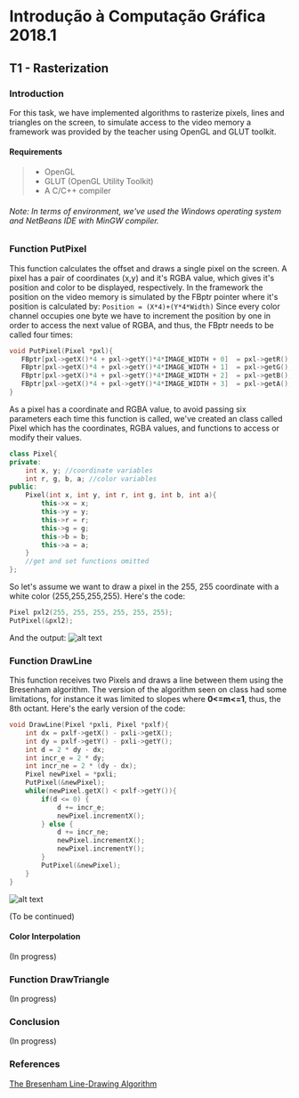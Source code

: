 #  Introdução à Computação Gráfica 2018.1

## T1 - Rasterization
### Introduction
For this task, we have implemented algorithms to rasterize pixels, lines and triangles on the screen, to simulate access to the video memory a framework was provided by the teacher using OpenGL and GLUT toolkit.

#### Requirements
> * OpenGL 
> * GLUT (OpenGL Utility Toolkit) 
> * A C/C++ compiler
###### Note: In terms of environment, we've used the Windows operating system and NetBeans IDE with MinGW compiler.

### Function PutPixel
This function calculates the offset and draws a single pixel on the screen. A pixel has a pair of coordinates (x,y) and it's RGBA value, which gives it's position and color to be displayed, respectively. In the framework the position on the video memory is simulated by the FBptr pointer where it's position is calculated by:
 `Position = (X*4)+(Y*4*Width)`
 Since every color channel occupies one byte we have to increment the position by one in order to access the next value of RGBA, and thus, the FBptr needs to be called four times:
 ```C++
 void PutPixel(Pixel *pxl){
    FBptr[pxl->getX()*4 + pxl->getY()*4*IMAGE_WIDTH + 0]  = pxl->getR();
    FBptr[pxl->getX()*4 + pxl->getY()*4*IMAGE_WIDTH + 1]  = pxl->getG();
    FBptr[pxl->getX()*4 + pxl->getY()*4*IMAGE_WIDTH + 2]  = pxl->getB();
    FBptr[pxl->getX()*4 + pxl->getY()*4*IMAGE_WIDTH + 3]  = pxl->getA();
}
```
As a pixel has a coordinate and RGBA value, to avoid passing six parameters each time this function is called, we've created an class called Pixel which has the coordinates, RGBA values, and functions to access or modify their values.
```C++
class Pixel{
private:
    int x, y; //coordinate variables    
    int r, g, b, a; //color variables    
public:
    Pixel(int x, int y, int r, int g, int b, int a){
        this->x = x;
        this->y = y;
        this->r = r;
        this->g = g;
        this->b = b;
        this->a = a;
    }
    //get and set functions omitted
};
```
So let's assume we want to draw a pixel in the 255, 255 coordinate with a white color (255,255,255,255). Here's the code:
```C++
Pixel pxl2(255, 255, 255, 255, 255, 255);
PutPixel(&pxl2);
```
And the output:
![alt text](https://github.com/DefinitelyNotACactus/IntroComputacaoGrafica/blob/master/screenshots/img001.png, "Image 1")

### Function DrawLine
This function receives two Pixels and draws a line between them using the Bresenham algorithm. The version of the algorithm seen on class had some limitations, for instance it was limited to slopes where <b>0<=m<=1</b>, thus, the 8th octant. Here's the early version of the code:

```C++
void DrawLine(Pixel *pxli, Pixel *pxlf){
    int dx = pxlf->getX() - pxli->getX();
    int dy = pxlf->getY() - pxli->getY();
    int d = 2 * dy - dx;
    int incr_e = 2 * dy;
    int incr_ne = 2 * (dy - dx);
    Pixel newPixel = *pxli;
    PutPixel(&newPixel);
    while(newPixel.getX() < pxlf->getY()){
        if(d <= 0) {
            d += incr_e;
            newPixel.incrementX();
        } else {
            d += incr_ne;
            newPixel.incrementX();
            newPixel.incrementY();
        }
        PutPixel(&newPixel);
    }
}
```

![alt text](https://github.com/DefinitelyNotACactus/IntroComputacaoGrafica/blob/master/screenshots/octants.png, "Octants")

(To be continued)

#### Color Interpolation

(In progress)

### Function DrawTriangle

(In progress)

### Conclusion

(In progress)

### References

[The Bresenham Line-Drawing Algorithm](https://www.cs.helsinki.fi/group/goa/mallinnus/lines/bresenh.html)
